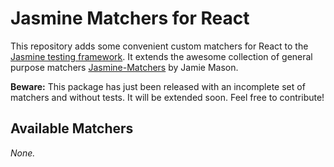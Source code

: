 # Jasmine Matchers for React

This repository adds some convenient custom matchers for React to the [Jasmine testing framework](http://jasmine.github.io/).
It extends the awesome collection of general purpose matchers [Jasmine-Matchers](http://github.com/JamieMason/Jasmine-Matchers) by Jamie Mason.

**Beware:** This package has just been released with an incomplete set of matchers and without tests.
It will be extended soon.
Feel free to contribute!

## Available Matchers

*None.*

